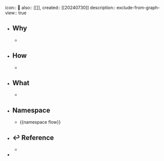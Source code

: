 icon:: 📄
also:: [[]], 
created:: [[20240730]]
description::
exclude-from-graph-view:: true

- ## Why
  -
- ## How
  -
- ## What
  -
- ## Namespace
  - {{namespace flow}}
- ## ↩ Reference
  -
-